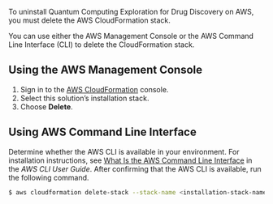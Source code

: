 To uninstall Quantum Computing Exploration for Drug Discovery on AWS, you must delete the AWS CloudFormation stack.

You can use either the AWS Management Console or the AWS Command Line Interface (CLI) to delete the CloudFormation stack.

## Using the AWS Management Console

1. Sign in to the [AWS CloudFormation][cloudformation-console] console.
2. Select this solution’s installation stack.
3. Choose **Delete**.

## Using AWS Command Line Interface

Determine whether the AWS CLI is available in your environment. For installation instructions, see [What Is the AWS Command Line Interface][aws-cli] in the _AWS CLI User Guide_. After confirming that the AWS CLI is available, run the following command.

```bash
$ aws cloudformation delete-stack --stack-name <installation-stack-name>
```

[cloudformation-console]: https://console.aws.amazon.com/cloudformation/home
[aws-cli]: https://docs.aws.amazon.com/cli/latest/userguide/cli-chap-welcome.html
